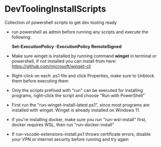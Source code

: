 # DevToolingInstallScripts
Collection of powershell scripts to get dev tooling ready

- run powershell as admin before running any scripts and execute the following:
  
	**Set-ExecutionPolicy -ExecutionPolicy RemoteSigned**
- Make sure winget is installed by running command **winget** in terminal or powershell, if not installed you can install from here: https://github.com/microsoft/winget-cli

- Right-click on each .ps1 file and click Properties, make sure to Unblock them before executing them
  
- Only the scripts prefixed with "run" can be executed for installing programs, right-click the script and choose "Run with PowerShell"

- First run the "run-winget-install-latest.ps1", since most programs are installed with winget. Winget is already installed on Windows 11.

- If you're installing docker, make sure you run "run-wsl-install" first, docker requires WSL, then run "run-docker-install"

- If run-vscode-extensions-install.ps1 throws certificate errors, disable your VPN or internet security before running and try again
